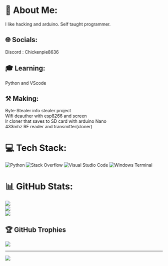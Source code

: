 # 💫 About Me:
I like hacking and arduino. Self taught programmer. 


## 🌐 Socials:
Discord : Chickenpie8636 

## 🎓 Learning:
Python and VScode

## ⚒️ Making:
Byte-Stealer info stealer project\
Wifi deauther with esp8266 and screen\
Ir cloner that saves to SD card with arduino Nano\
433mhz RF reader and transmitter(cloner)




# 💻 Tech Stack:
![Python](https://img.shields.io/badge/python-3670A0?style=for-the-badge&logo=python&logoColor=ffdd54)
![Stack Overflow](https://img.shields.io/badge/-Stackoverflow-FE7A16?style=for-the-badge&logo=stack-overflow&logoColor=white)
![Visual Studio Code](https://img.shields.io/badge/Visual%20Studio%20Code-0078d7.svg?style=for-the-badge&logo=visual-studio-code&logoColor=white)
![Windows Terminal](https://img.shields.io/badge/Windows%20Terminal-%234D4D4D.svg?style=for-the-badge&logo=windows-terminal&logoColor=white)

# 📊 GitHub Stats:
![](https://github-readme-stats.vercel.app/api?username=TurtlesXD&theme=algolia&hide_border=false&include_all_commits=true&count_private=true)<br/>
![](https://github-readme-streak-stats.herokuapp.com/?user=TurtlesXD&theme=algolia&hide_border=false)<br/>
![](https://github-readme-stats.vercel.app/api/top-langs/?username=TurtlesXD&theme=algolia&hide_border=false&include_all_commits=true&count_private=true&layout=compact)

## 🏆 GitHub Trophies
![](https://github-profile-trophy.vercel.app/?username=TurtlesXD&theme=algolia&no-frame=false&no-bg=true&margin-w=4)

---
[![](https://visitcount.itsvg.in/api?id=TurtlesXD&icon=0&color=0)](https://visitcount.itsvg.in)

